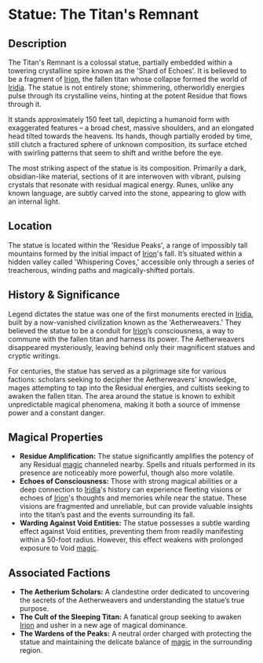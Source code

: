 # Statue: The Titan's Remnant

## Description

The Titan's Remnant is a colossal statue, partially embedded within a towering crystalline spire known as the 'Shard of Echoes'. It is believed to be a fragment of [Irion](/being/deity/irion.md), the fallen titan whose collapse formed the world of [Iridia](/geography/cosmology/iridia.md). The statue is not entirely stone; shimmering, otherworldly energies pulse through its crystalline veins, hinting at the potent Residue that flows through it.

It stands approximately 150 feet tall, depicting a humanoid form with exaggerated features – a broad chest, massive shoulders, and an elongated head tilted towards the heavens. Its hands, though partially eroded by time, still clutch a fractured sphere of unknown composition, its surface etched with swirling patterns that seem to shift and writhe before the eye.

The most striking aspect of the statue is its composition. Primarily a dark, obsidian-like material, sections of it are interwoven with vibrant, pulsing crystals that resonate with residual magical energy. Runes, unlike any known language, are subtly carved into the stone, appearing to glow with an internal light.

## Location

The statue is located within the 'Residue Peaks', a range of impossibly tall mountains formed by the initial impact of [Irion](/being/deity/irion.md)'s fall. It’s situated within a hidden valley called 'Whispering Coves,' accessible only through a series of treacherous, winding paths and magically-shifted portals.

## History & Significance

Legend dictates the statue was one of the first monuments erected in [Iridia](/geography/cosmology/iridia.md), built by a now-vanished civilization known as the 'Aetherweavers.' They believed the statue to be a conduit for [Irion](/being/deity/irion.md)’s consciousness, a way to commune with the fallen titan and harness its power. The Aetherweavers disappeared mysteriously, leaving behind only their magnificent statues and cryptic writings.

For centuries, the statue has served as a pilgrimage site for various factions: scholars seeking to decipher the Aetherweavers' knowledge, mages attempting to tap into the Residual energies, and cultists seeking to awaken the fallen titan. The area around the statue is known to exhibit unpredictable magical phenomena, making it both a source of immense power and a constant danger.

## Magical Properties

*   **Residue Amplification:** The statue significantly amplifies the potency of any Residual [magic](/structure/mechanic/magic.md) channeled nearby. Spells and rituals performed in its presence are noticeably more powerful, though also more volatile.
*   **Echoes of Consciousness:** Those with strong magical abilities or a deep connection to [Iridia](/geography/cosmology/iridia.md)'s history can experience fleeting visions or echoes of [Irion](/being/deity/irion.md)'s thoughts and memories while near the statue. These visions are fragmented and unreliable, but can provide valuable insights into the titan’s past and the events surrounding its fall.
*   **Warding Against Void Entities:** The statue possesses a subtle warding effect against Void entities, preventing them from readily manifesting within a 50-foot radius. However, this effect weakens with prolonged exposure to Void [magic](/structure/mechanic/magic.md).

## Associated Factions

*   **The Aetherium Scholars:** A clandestine order dedicated to uncovering the secrets of the Aetherweavers and understanding the statue’s true purpose.
*   **The Cult of the Sleeping Titan:** A fanatical group seeking to awaken [Irion](/being/deity/irion.md) and usher in a new age of magical dominance.
*   **The Wardens of the Peaks:** A neutral order charged with protecting the statue and maintaining the delicate balance of [magic](/structure/mechanic/magic.md) in the surrounding region.
